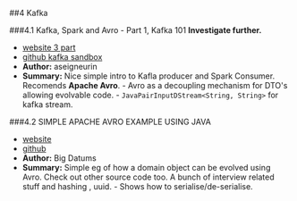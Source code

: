 ##4 Kafka

###4.1 Kafka, Spark and Avro - Part 1, Kafka 101
**Investigate further.**
- [website 3 part ](http://aseigneurin.github.io/2016/03/02/kafka-spark-avro-kafka-101.html) 
- [github kafka sandbox](https://github.com/aseigneurin/kafka-sandbox)
- **Author:** aseigneurin
- **Summary:** Nice simple intro to Kafla producer and Spark Consumer. Recomends **Apache Avro**.
                - Avro as a decoupling mechanism for DTO's allowing evolvable code.
                - `JavaPairInputDStream<String, String>` for kafka stream.


###4.2 SIMPLE APACHE AVRO EXAMPLE USING JAVA
- [website](http://bigdatums.net/2016/01/20/simple-apache-avro-example-using-java/) 
- [github](https://github.com/nsonntag/big-datums/tree/master/programming/java/big-datums/src/main/java/com/bigdatums)
- **Author:** Big Datums
- **Summary:** Simple eg of how a domain object can be evolved using Avro. Check out other source code too. A bunch of interview related stuff and hashing , uuid.
                - Shows how to serialise/de-serialise.
